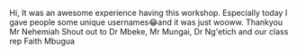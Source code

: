 Hi, It was an awesome experience having this workshop. Especially today I gave people some unique usernames😂and it was just wooww. Thankyou Mr Nehemiah Shout out to Dr Mbeke, Mr Mungai, Dr Ng'etich and our class rep Faith Mbugua
